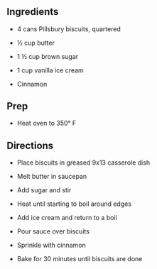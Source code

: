 # 

## Ingredients

- 4 cans Pillsbury biscuits, quartered

- ½ cup butter

- 1 ½ cup brown sugar

- 1 cup vanilla ice cream

- Cinnamon

## Prep

- Heat oven to 350° F

## Directions

- Place biscuits in greased 9x13 casserole dish

- Melt butter in saucepan

- Add sugar and stir

- Heat until starting to boil around edges

- Add ice cream and return to a boil

- Pour sauce over biscuits

- Sprinkle with cinnamon

- Bake for 30 minutes until biscuits are done
